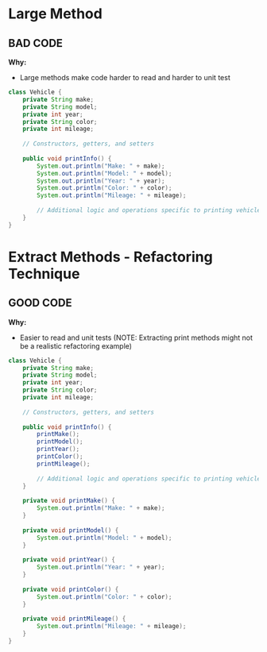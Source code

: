# Large Method

## BAD CODE
**Why:**
- Large methods make code harder to read and harder to unit test
```java
class Vehicle {
    private String make;
    private String model;
    private int year;
    private String color;
    private int mileage;
    
    // Constructors, getters, and setters
    
    public void printInfo() {
        System.out.println("Make: " + make);
        System.out.println("Model: " + model);
        System.out.println("Year: " + year);
        System.out.println("Color: " + color);
        System.out.println("Mileage: " + mileage);
        
        // Additional logic and operations specific to printing vehicle information ...
    }
}
```

# Extract Methods - Refactoring Technique

## GOOD CODE
**Why:**
- Easier to read and unit tests (NOTE: Extracting print methods might not be a realistic refactoring example)
```java
class Vehicle {
    private String make;
    private String model;
    private int year;
    private String color;
    private int mileage;
    
    // Constructors, getters, and setters
    
    public void printInfo() {
        printMake();
        printModel();
        printYear();
        printColor();
        printMileage();
        
        // Additional logic and operations specific to printing vehicle information
    }
    
    private void printMake() {
        System.out.println("Make: " + make);
    }
    
    private void printModel() {
        System.out.println("Model: " + model);
    }
    
    private void printYear() {
        System.out.println("Year: " + year);
    }
    
    private void printColor() {
        System.out.println("Color: " + color);
    }
    
    private void printMileage() {
        System.out.println("Mileage: " + mileage);
    }
}
```
